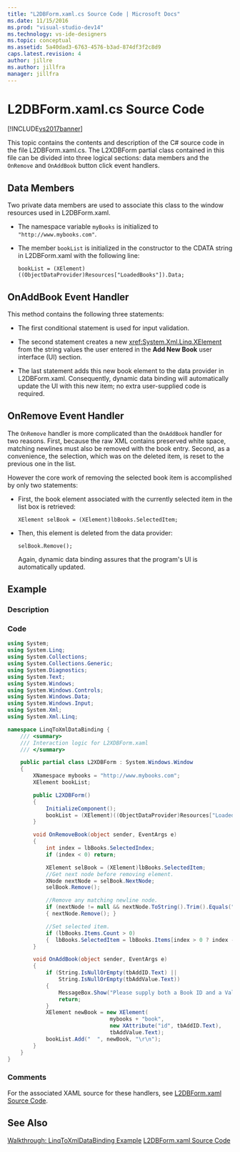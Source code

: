 ```yaml
---
title: "L2DBForm.xaml.cs Source Code | Microsoft Docs"
ms.date: 11/15/2016
ms.prod: "visual-studio-dev14"
ms.technology: vs-ide-designers
ms.topic: conceptual
ms.assetid: 5a40dad3-6763-4576-b3ad-874df3f2c8d9
caps.latest.revision: 4
author: jillre
ms.author: jillfra
manager: jillfra
---
```

# L2DBForm.xaml.cs Source Code
[!INCLUDE[vs2017banner](../includes/vs2017banner.md)]

This topic contains the contents and description of the C# source code in the file L2DBForm.xaml.cs. The L2XDBForm partial class contained in this file can be divided into three logical sections: data members and the `OnRemove` and `OnAddBook` button click event handlers.

## Data Members
 Two private data members are used to associate this class to the window resources used in L2DBForm.xaml.

- The namespace variable `myBooks` is initialized to `"http://www.mybooks.com"`.

- The member `bookList` is initialized in the constructor to the CDATA string in L2DBForm.xaml with the following line:

    ```
    bookList = (XElement)((ObjectDataProvider)Resources["LoadedBooks"]).Data;
    ```

## OnAddBook Event Handler
 This method contains the following three statements:

- The first conditional statement is used for input validation.

- The second statement creates a new <xref:System.Xml.Linq.XElement> from the string values the user entered in the **Add New Book** user interface (UI) section.

- The last statement adds this new book element to the data provider in L2DBForm.xaml. Consequently, dynamic data binding will automatically update the UI with this new item; no extra user-supplied code is required.

## OnRemove Event Handler
 The `OnRemove` handler is more complicated than the `OnAddBook` handler for two reasons. First, because the raw XML contains preserved white space, matching newlines must also be removed with the book entry. Second, as a convenience, the selection, which was on the deleted item, is reset to the previous one in the list.

 However the core work of removing the selected book item is accomplished by only two statements:

- First, the book element associated with the currently selected item in the list box is retrieved:

  ```
  XElement selBook = (XElement)lbBooks.SelectedItem;
  ```

- Then, this element is deleted from the data provider:

  ```
  selBook.Remove();
  ```

  Again, dynamic data binding assures that the program's UI is automatically updated.

## Example

### Description

### Code

```csharp
using System;
using System.Linq;
using System.Collections;
using System.Collections.Generic;
using System.Diagnostics;
using System.Text;
using System.Windows;
using System.Windows.Controls;
using System.Windows.Data;
using System.Windows.Input;
using System.Xml;
using System.Xml.Linq;

namespace LinqToXmlDataBinding {
    /// <summary>
    /// Interaction logic for L2XDBForm.xaml
    /// </summary>

    public partial class L2XDBForm : System.Windows.Window
    {
        XNamespace mybooks = "http://www.mybooks.com";
        XElement bookList;

        public L2XDBForm()
        {
            InitializeComponent();
            bookList = (XElement)((ObjectDataProvider)Resources["LoadedBooks"]).Data;
        }

        void OnRemoveBook(object sender, EventArgs e)
        {
            int index = lbBooks.SelectedIndex;
            if (index < 0) return;

            XElement selBook = (XElement)lbBooks.SelectedItem;
            //Get next node before removing element.
            XNode nextNode = selBook.NextNode;
            selBook.Remove();

            //Remove any matching newline node.
            if (nextNode != null && nextNode.ToString().Trim().Equals(""))
            { nextNode.Remove(); }

            //Set selected item.
            if (lbBooks.Items.Count > 0)
            {  lbBooks.SelectedItem = lbBooks.Items[index > 0 ? index - 1 : 0]; }
        }

        void OnAddBook(object sender, EventArgs e)
        {
            if (String.IsNullOrEmpty(tbAddID.Text) ||
                String.IsNullOrEmpty(tbAddValue.Text))
            {
                MessageBox.Show("Please supply both a Book ID and a Value!", "Entry Error!");
                return;
            }
            XElement newBook = new XElement(
                                mybooks + "book",
                                new XAttribute("id", tbAddID.Text),
                                tbAddValue.Text);
            bookList.Add("  ", newBook, "\r\n");
        }
    }
}

```

### Comments
 For the associated XAML source for these handlers, see [L2DBForm.xaml Source Code](../designers/l2dbform-xaml-source-code.md).

## See Also
 [Walkthrough: LinqToXmlDataBinding Example](../designers/walkthrough-linqtoxmldatabinding-example.md)
 [L2DBForm.xaml Source Code](../designers/l2dbform-xaml-source-code.md)
